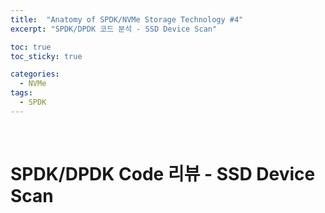 ```yaml
---
title:  "Anatomy of SPDK/NVMe Storage Technology #4"
excerpt: "SPDK/DPDK 코드 분석 - SSD Device Scan"

toc: true
toc_sticky: true

categories:
  - NVMe
tags:
  - SPDK
---
```


<br>

# SPDK/DPDK Code 리뷰 - SSD Device Scan
